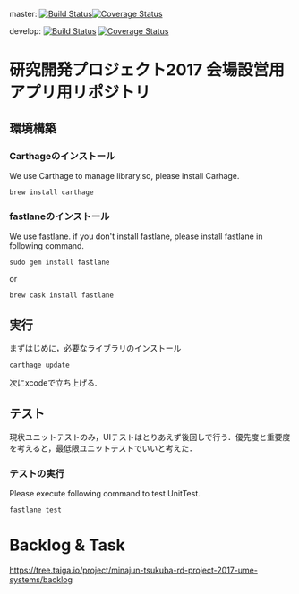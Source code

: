 master: [![Build Status](https://travis-ci.org/tsukuba-pbl/NavigationFor_iOS.svg?branch=master)](https://travis-ci.org/tsukuba-pbl/NavigationFor_iOS)[![Coverage Status](https://coveralls.io/repos/github/tsukuba-pbl/NavigationFor_iOS/badge.svg?branch=master)](https://coveralls.io/github/tsukuba-pbl/NavigationFor_iOS?branch=master)

develop: [![Build Status](https://travis-ci.org/tsukuba-pbl/NavigationFor_iOS.svg?branch=develop)](https://travis-ci.org/tsukuba-pbl/NavigationFor_iOS)
[![Coverage Status](https://coveralls.io/repos/github/tsukuba-pbl/NavigationFor_iOS/badge.svg?branch=develop)](https://coveralls.io/github/tsukuba-pbl/NavigationFor_iOS?branch=develop)

# 研究開発プロジェクト2017 会場設営用アプリ用リポジトリ

## 環境構築

### Carthageのインストール
We use Carthage to manage library.so, please install Carhage.

```
brew install carthage
```

### fastlaneのインストール
We use fastlane. if you don't install fastlane, please install fastlane in following command.

```
sudo gem install fastlane
```
or 
```
brew cask install fastlane
```

## 実行
まずはじめに，必要なライブラリのインストール

```
carthage update
```

次にxcodeで立ち上げる.

## テスト
現状ユニットテストのみ，UIテストはとりあえず後回しで行う．優先度と重要度を考えると，最低限ユニットテストでいいと考えた．

### テストの実行
Please execute following command to test UnitTest.
```
fastlane test
```

# Backlog & Task
https://tree.taiga.io/project/minajun-tsukuba-rd-project-2017-ume-systems/backlog
